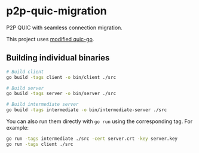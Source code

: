 # p2p-quic-migration
P2P QUIC with seamless connection migration.

This project uses [modified quic-go](https://github.com/kota-yata/quic-go).

## Building individual binaries
```bash
# Build client
go build -tags client -o bin/client ./src

# Build server
go build -tags server -o bin/server ./src

# Build intermediate server
go build -tags intermediate -o bin/intermediate-server ./src
```

You can also run them directly with `go run` using the corresponding tag. For example:

```bash
go run -tags intermediate ./src -cert server.crt -key server.key
go run -tags client ./src
```

